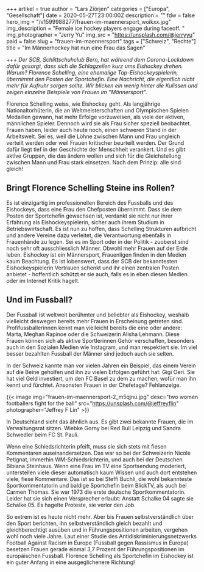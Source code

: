 +++
artikel = true
author = "Lars Ziörjen"
categories = ["Europa", "Gesellschaft"]
date = 2020-05-27T23:00:00Z
description = ""
fdw = false
hero_img = "/v1599988277/frauen-im-maennersport_woikxx.jpg"
img_description = "Female ice hockey players engage during faceoff. "
img_photographer = "Jerry Yu"
img_src = "https://unsplash.com/@jerryyu"
paid = false
slug = "frauen-im-maennersport"
tags = ["Schweiz", "Rechte"]
title = "Im Männerhockey hat nun eine Frau das Sagen"

+++
_Der SCB, Schlittschuhclub Bern, hat während dem Corona-Lockdown dafür gesorgt, dass sich die Schlagzeilen kurz ums Eishockey drehen. Warum? Florence Schelling, eine ehemalige Top-Eishockeyspielerin, übernimmt den Posten der Sportchefin. Eine Nachricht, die eigentlich nicht mehr für Aufruhr sorgen sollte. Wir blicken ein wenig hinter die Kulissen und zeigen einzelne Beispiele von Frauen im "Männersport"._

Florence Schelling weiss, wie Eishockey geht. Als langjährige Nationaltorhüterin, die an Weltmeisterschaften und Olympischen Spielen Medaillen gewann, hat mehr Erfolge vorzuweisen, als viele der aktiven, männlichen Spieler. Dennoch wird sie als Frau sicher speziell beobachtet. Frauen haben, leider auch heute noch, einen schweren Stand in der Arbeitswelt. Sei es, weil die Löhne zwischen Mann und Frau ungleich verteilt werden oder weil Frauen kritischer beurteilt werden. Der Grund dafür liegt tief in der Geschichte der Menschheit verankert. Und es gibt aktive Gruppen, die das ändern wollen und sich für die Gleichstellung zwischen Mann und Frau stark einsetzen. Nach dem Prinzip: alle sind gleich!

## ​Bringt Florence Schelling Steine ins Rollen?

Es ist einzigartig im professionellen Bereich des Fussballs und des Eishockeys, dass eine Frau den Chefposten übernimmt. Dass sie dem Posten der Sportchefin gewachsen ist, verdankt sie nicht nur ihrer Erfahrung als Eishockeyspielerin, sicher auch ihrem Studium in Betriebswirtschaft. Es ist nun zu hoffen, dass Schelling Strukturen aufbricht und andere Vereine dazu verleitet, die Verantwortung ebenfalls in Frauenhände zu legen. Sei es im Sport oder in der Politik - zuoberst sind noch sehr oft ausschliesslich Männer. Obwohl mehr Frauen auf der Erde leben. Eishockey ist ein Männersport, Frauenligen finden in den Medien kaum Beachtung. Es ist lobenswert, dass der SCB der bekanntesten Eishockeyspielerin Vertrauen schenkt und ihr einen zentralen Posten anbietet - hoffentlich schützt er sie auch, falls es in eben diesen Medien oder im Internet Kritik hagelt.

## Und im Fussball? ​

Der Fussball ist weltweit berühmter und beliebter als Eishockey, weshalb vielleicht deswegen bereits mehr Frauen in Erscheinung getreten sind. Profifussballerinnen kennt man vielleicht bereits die eine oder andere: Marta, Meghan Rapinoe oder die Schweizerin Alisha Lehmann. Diese Frauen können sich als aktive Sportlerinnen Gehör verschaffen, besonders auch in den Sozialen Medien wie Instagram, und man respektiert sie. Im viel besser bezahlten Fussball der Männer sind jedoch auch sie selten.

​In der Schweiz kannte man vor vielen Jahren ein Beispiel, das einem Verein auf die Beine geholfen und ihn zu vielen Erfolgen geführt hat: Gigi Oeri. Sie hat viel Geld investiert, um den FC Basel zu dem zu machen, wofür man ihn kennt und fürchtet. Ansonsten Frauen in der Chefetage? Fehlanzeige.

{{< image img="frauen-im-maennersport-2_m5qjnu.jpg" desc="two women footballers fight for the ball" src="https://unsplash.com/@jeffreyflin" photographer="Jeffrey F Lin" >}}

In Deutschland sieht das ähnlich aus. Es gibt zwei bekannte Frauen, die im Verwaltungsrat sitzen. Wiebke Gorny bei Red Bull Leipzig und Sandra Schwedler beim FC St. Pauli.

Wenn eine Schiedsrichterin pfeift, muss sie sich stets mit fiesen Kommentaren auseinandersetzen. Das war so bei der Schweizerin Nicole Petignat, immerhin WM-Schiedsrichterin, und auch bei der Deutschen Bibiana Steinhaus. Wenn eine Frau im TV eine Sportsendung moderiert, unterstellen viele dieser automatisch kaum Wissen und auch dort entstehen viele, fiese Kommentare. Das ist so bei Steffi Buchli, die wohl bekannteste Sportkommentatorin und baldige Sportchefin beim BlickTV, als auch bei Carmen Thomas. Sie war 1973 die erste deutsche Sportkommentatorin. Leider hat sie sich einen Versprecher erlaubt: Anstatt Schalke 04 sagte sie Schalke 05. Es hagelte Proteste, sie verlor den Job.

So extrem ist es heute nicht mehr. Aber bis Frauen selbstverständlich über den Sport berichten, ihn selbstverständlich gleich bezahlt und gleichberechtigt ausüben und in Führungspositionen arbeiten, vergehen wohl noch viele Jahre. Laut einer Studie des Antidiskriminierungsnetzwerks Football Against Racism in Europe (Fussball gegen Rassismus in Europa) besetzen Frauen gerade einmal 3,7 Prozent der Führungspositionen im europäischen Fussball. Florence Schelling als Sportchefin im Eishockey ist ein guter Anfang in eine ausgeglichenere Richtung!
